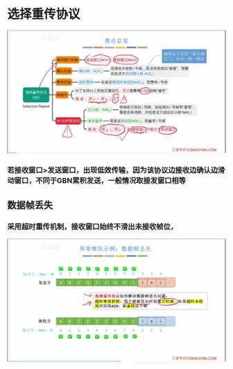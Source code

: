 


# 选择重传协议
![输入图片说明](/imgs/2025-07-24/rWqrzQavkf4ayY72.png)

### 若接收窗口>发送窗口，出现低效传输，因为该协议边接收边确认边滑动窗口，不同于GBN累积发送，一般情况取接发窗口相等
## 数据帧丢失
### 采用超时重传机制，接收窗口始终不滑出未接收帧位，
![输入图片说明](/imgs/2025-07-24/towK5dNgESNmwsLG.png)

<!--stackedit_data:
eyJoaXN0b3J5IjpbLTYwNjE4MjU2OCwzNzQ2NzY2MTNdfQ==
-->